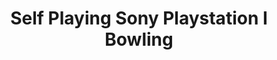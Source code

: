 ---
ee_id_thing: '164'
site: '1'
type: '2'
inv_num: 2008-008
add_credit:
url: 2008-008-self-playing-sony-playstation-i-bowling
title: Self Playing Sony Playstation I Bowling
year: '2008'
display_year: '2008'
medium: Modded ps1 controller
dims: Dimensions variable
pitch: PS1 "Bowling" game programmed to roll endless gutter balls via a modded controller.
ps: '​This was only the second "Self Playing Game" I ever made. Note the early design
  of the Video Game TIVO TM. If you check out a later work, like Various Self Playing
  Bowling Games, you can see the final version of the TIVO. This was still in the
  middle of R + D on that device. '
live_url:
youtube:
https://github.com/coryarcangel/alu:
imgs: ps1-bowling-2008-008-still-database-ih.jpg,ps1-bowling-2008-008-controller-database-ih_1.jpg
subheading:
download:
commission:
related: "[87] 2011-009 Various Self Playing Bowling Games - 2011-009-various-self-playing-bowling-games"
layout: things-i-made
---